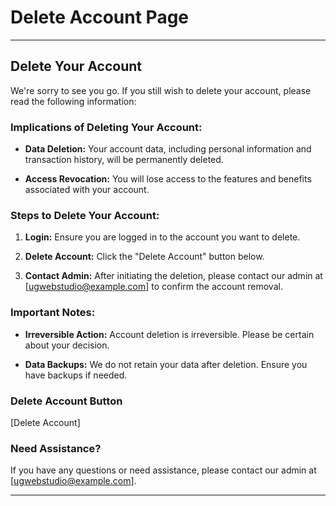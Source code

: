 # Delete Account Page

---

## Delete Your Account

We're sorry to see you go. If you still wish to delete your account, please read the following information:

### Implications of Deleting Your Account:

- **Data Deletion:** Your account data, including personal information and transaction history, will be permanently deleted.

- **Access Revocation:** You will lose access to the features and benefits associated with your account.

### Steps to Delete Your Account:

1. **Login:** Ensure you are logged in to the account you want to delete.

2. **Delete Account:** Click the "Delete Account" button below.

3. **Contact Admin:** After initiating the deletion, please contact our admin at [ugwebstudio@example.com] to confirm the account removal.

### Important Notes:

- **Irreversible Action:** Account deletion is irreversible. Please be certain about your decision.

- **Data Backups:** We do not retain your data after deletion. Ensure you have backups if needed.

### Delete Account Button

[Delete Account]

### Need Assistance?

If you have any questions or need assistance, please contact our admin at [ugwebstudio@example.com].

---

